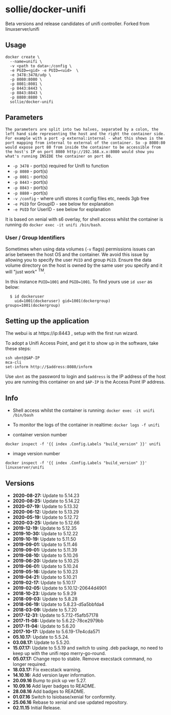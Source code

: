 # sollie/docker-unifi

Beta versions and release candidates of unifi controller.
Forked from linuxserver/unifi

## Usage

```
docker create \
  --name=unifi \
  -v <path to data>:/config \
  -e PGID=<gid> -e PUID=<uid>  \
  -e 3478:3478/udp \
  -p 8080:8080 \
  -p 8081:8081 \
  -p 8443:8443 \
  -p 8843:8843 \
  -p 8880:8880 \
  sollie/docker-unifi
```

## Parameters

`The parameters are split into two halves, separated by a colon, the left hand side representing the host and the right the container side. 
For example with a port -p external:internal - what this shows is the port mapping from internal to external of the container.
So -p 8080:80 would expose port 80 from inside the container to be accessible from the host's IP on port 8080
http://192.168.x.x:8080 would show you what's running INSIDE the container on port 80.`


* `-p 3478` - port(s) required for Unifi to function
* `-p 8080` - port(s)
* `-p 8081` - port(s)
* `-p 8443` - port(s)
* `-p 8843` - port(s)
* `-p 8880` - port(s)
* `-v /config` - where unifi stores it config files etc, needs 3gb free
* `-e PGID` for GroupID - see below for explanation
* `-e PUID` for UserID - see below for explanation

It is based on xenial with s6 overlay, for shell access whilst the container is running do `docker exec -it unifi /bin/bash`.

### User / Group Identifiers

Sometimes when using data volumes (`-v` flags) permissions issues can arise between the host OS and the container. We avoid this issue by allowing you to specify the user `PUID` and group `PGID`. Ensure the data volume directory on the host is owned by the same user you specify and it will "just work" <sup>TM</sup>.

In this instance `PUID=1001` and `PGID=1001`. To find yours use `id user` as below:

```
  $ id dockeruser
    uid=1001(dockeruser) gid=1001(dockergroup) groups=1001(dockergroup)
```

## Setting up the application

The webui is at https://ip:8443 , setup with the first run wizard.

To adopt a Unifi Access Point, and get it to show up in the software, take these steps:

```
ssh ubnt@$AP-IP
mca-cli
set-inform http://$address:8080/inform 
```
  
Use `ubnt` as the password to login and `$address` is the IP address of the host you are running this container on and `$AP-IP` is the Access Point IP address.

## Info

* Shell access whilst the container is running: `docker exec -it unifi /bin/bash`
* To monitor the logs of the container in realtime: `docker logs -f unifi`


* container version number 

`docker inspect -f '{{ index .Config.Labels "build_version" }}' unifi`

* image version number

`docker inspect -f '{{ index .Config.Labels "build_version" }}' linuxserver/unifi`


## Versions

+ **2020-08-27:** Update to 5.14.23
+ **2020-08-25:** Update to 5.14.22
+ **2020-07-19:** Update to 5.13.32
+ **2020-06-12:** Update to 5.13.29
+ **2020-05-19:** Update to 5.12.72
+ **2020-03-25:** Update to 5.12.66
+ **2019-12-19:** Update to 5.12.35
+ **2019-10-30:** Update to 5.12.22
+ **2019-10-19:** Update to 5.11.50
+ **2019-09-01:** Update to 5.11.46
+ **2019-09-01:** Update to 5.11.39
+ **2019-08-10:** Update to 5.10.26
+ **2019-06-20:** Update to 5.10.25
+ **2019-06-01:** Update to 5.10.24
+ **2019-05-16:** Update to 5.10.23
+ **2019-04-21:** Update to 5.10.21
+ **2019-02-17:** Update to 5.10.17
+ **2019-02-05:** Update to 5.10.12-20644d4901
+ **2018-10-23:** Update to 5.9.29
+ **2018-09-03:** Update to 5.8.28
+ **2018-06-19:** Update to 5.8.23-d5a5bbfda4
+ **2018-03-09:** Update to 5.7.20
+ **2017-12-31:** Update to 5.7.12-f5afb57178
+ **2017-11-08:** Update to 5.6.22-78ce2979bb
+ **2017-11-04:** Update to 5.6.20
+ **2017-10-17:** Update to 5.6.19-17e4cda571
+ **05.10.17:** Update to 5.5.24.
+ **03.08.17:** Update to 5.5.20.
+ **15.07.17:** Update to 5.5.19 and switch to using .deb package, no need to keep up with the unifi repo merry-go-round.
+ **05.07.17:** Change repo to stable. Remove execstack command, no longer required.
+ **18.03.17:** Fix execstack warning.
+ **14.10.16:** Add version layer information.
+ **20.09.16** Bump to pick up ver 5.27.
+ **10.09.16** Add layer badges to README.
+ **28.08.16** Add badges to README.
+ **01.07.16** Switch to lsiobase/xenial for conformity.
+ **25.06.16** Rebase to xenial and use updated repository.
+ **02.11.15** Initial Release.
